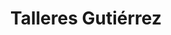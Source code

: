 ---
title: "Talleres Gutiérrez"
url: /sevilla/talleres-gutierrez/
shop: reparación de automóviles
---